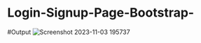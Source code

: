 # Login-Signup-Page-Bootstrap-

#Output
![Screenshot 2023-11-03 195737](https://github.com/JATIN1972/Login-Signup-Page-Bootstrap-/assets/123526969/691cc309-65ee-4c62-b1f7-bee05e312cca)
